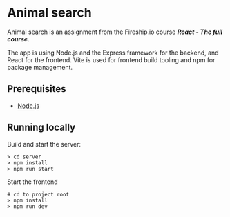 # Animal search

Animal search is an assignment from the Fireship.io course ***React - The full course***. 

The app is using Node.js and the Express framework for the backend, and React for the frontend. Vite is used for frontend build tooling and npm for package management.

## Prerequisites

- [Node.js](https://nodejs.org/en/)

## Running locally
Build and start the server:
```
> cd server
> npm install
> npm run start

```

Start the frontend
```
# cd to project root
> npm install
> npm run dev
```
